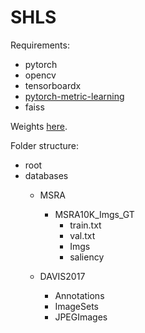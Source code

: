 # SHLS

Requirements:
- pytorch
- opencv
- tensorboardx
- [pytorch-metric-learning](https://github.com/KevinMusgrave/pytorch-metric-learning)
- faiss

Weights [here](https://drive.google.com/file/d/1dgdLyKL2EmsMWH-IB4LbCc-nxWZliPuB/view?usp=sharing).

Folder structure:
- root
- databases
   - MSRA
      - MSRA10K_Imgs_GT
         - train.txt 
         - val.txt
         - Imgs
         - saliency
            
    - DAVIS2017
        - Annotations
        - ImageSets
        - JPEGImages
